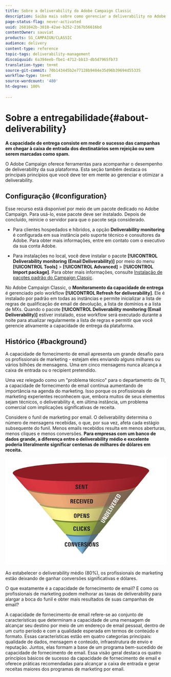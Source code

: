```yaml
---
title: Sobre a deliverability do Adobe Campaign Classic
description: Saiba mais sobre como gerenciar a deliverability no Adobe Campaign Classic.
page-status-flag: never-activated
uuid: 2681042b-3018-42ae-b252-2367b56616bd
contentOwner: sauviat
products: SG_CAMPAIGN/CLASSIC
audience: delivery
content-type: reference
topic-tags: deliverability-management
discoiquuid: 6a394eeb-fbe1-4712-bb13-db5d7965fb73
translation-type: tm+mt
source-git-commit: 70b143445b2e77128b9404e35d96b39694d55335
workflow-type: tm+mt
source-wordcount: '480'
ht-degree: 100%

---
```



# Sobre a entregabilidade{#about-deliverability}

**A capacidade de entrega consiste em medir o sucesso das campanhas em chegar à caixa de entrada dos destinatários sem rejeição ou sem serem marcadas como spam.**

O Adobe Campaign oferece ferramentas para acompanhar o desempenho de deliverability da sua plataforma. Esta seção também destaca os principais princípios que você deve ter em mente ao gerenciar e otimizar a deliverability.

## Configuração {#configuration}

Esse recurso está disponível por meio de um pacote dedicado no Adobe Campaign. Para usá-lo, esse pacote deve ser instalado. Depois de concluído, reinicie o servidor para que o pacote seja considerado.
* Para clientes hospedados e híbridos, a opção **Deliverability monitoring** é configurada em sua instância pelo suporte técnico e consultores da Adobe. Para obter mais informações, entre em contato com o executivo da sua conta Adobe.

* Para instalações no local, você deve instalar o pacote **[!UICONTROL Deliverability monitoring (Email Deliverability)]** por meio do menu **[!UICONTROL Tools]** > **[!UICONTROL Advanced]** > **[!UICONTROL Import package]**. Para obter mais informações, consulte [Instalação de pacotes padrão do Campaign Classic](../../installation/using/installing-campaign-standard-packages.md).

No Adobe Campaign Classic, o **Monitoramento da capacidade de entrega** é gerenciado pelo workflow **[!UICONTROL Refresh for deliverability]**. Ele é instalado por padrão em todas as instâncias e permite inicializar a lista de regras de qualificação de email de devolução, a lista de domínios e a lista de MXs. Quando o pacote **[!UICONTROL Deliverability monitoring (Email Deliverability)]** estiver instalado, esse workflow será executado durante a noite para atualizar regularmente a lista de regras e permitir que você gerencie ativamente a capacidade de entrega da plataforma.

## Histórico {#background}

A capacidade de fornecimento de email apresenta um grande desafio para os profissionais de marketing - estejam eles enviando alguns milhares ou vários bilhões de mensagens. Uma em cinco mensagens nunca alcança a caixa de entrada ou o recipient pretendido.

Uma vez relegado como um &quot;problema técnico&quot; para o departamento de TI, a capacidade de fornecimento de email continua aumentando de importância na agenda do marketing. Isso porque os profissionais de marketing experientes reconhecem que, embora muitos de seus elementos sejam técnicos, o deliverability é, em última instância, um problema comercial com implicações significativas de receita.

Considere o funil de marketing por email. O deliverability determina o número de mensagens recebidas, o que, por sua vez, afeta cada estágio subsequente do funil. Menos emails recebidos resulta em menos aberturas, menos cliques e menos conversões. **Para empresas com um banco de dados grande, a diferença entre o deliverability médio e excelente poderia literalmente significar centenas de milhares de dólares em receita.**

![](assets/deliverability_overview_1.png)

Ao estabelecer o deliverability médio (80%), os profissionais de marketing estão deixando de ganhar conversões significativas e dólares.

O que exatamente é a capacidade de fornecimento de email? E como os profissionais de marketing podem melhorar as taxas de deliverability para alargar a boca do funil e obter mais resultados de suas campanhas de email?

A capacidade de fornecimento de email refere-se ao conjunto de características que determinam a capacidade de uma mensagem de alcançar seu destino por meio de um endereço de email pessoal, dentro de um curto período e com a qualidade esperada em termos de conteúdo e formato. Essas características estão em quatro categorias principais: qualidade de dados, mensagem e conteúdo, infraestrutura de envio e reputação. Juntos, elas formam a base de um programa bem-sucedido de capacidade de fornecimento de email. Essa visão geral destaca os quatro princípios básicos de sucesso da capacidade de fornecimento de email e oferece práticas recomendadas para alcançar a caixa de entrada e gerar receitas maiores dos programas de marketing por email.

<!--![](assets/deliverability_overview_2.png)-->
